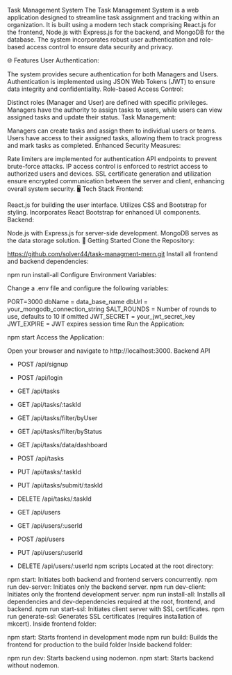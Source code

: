 Task Management System
The Task Management System is a web application designed to streamline task assignment and tracking within an organization. It is built using a modern tech stack comprising React.js for the frontend, Node.js with Express.js for the backend, and MongoDB for the database. The system incorporates robust user authentication and role-based access control to ensure data security and privacy.

🌐 Features
User Authentication:

The system provides secure authentication for both Managers and Users.
Authentication is implemented using JSON Web Tokens (JWT) to ensure data integrity and confidentiality.
Role-based Access Control:

Distinct roles (Manager and User) are defined with specific privileges.
Managers have the authority to assign tasks to users, while users can view assigned tasks and update their status.
Task Management:

Managers can create tasks and assign them to individual users or teams.
Users have access to their assigned tasks, allowing them to track progress and mark tasks as completed.
Enhanced Security Measures:

Rate limiters are implemented for authentication API endpoints to prevent brute-force attacks.
IP access control is enforced to restrict access to authorized users and devices.
SSL certificate generation and utilization ensure encrypted communication between the server and client, enhancing overall system security.
🖥️ Tech Stack
Frontend:

React.js for building the user interface.
Utilizes CSS and Bootstrap for styling.
Incorporates React Bootstrap for enhanced UI components.
Backend:

Node.js with Express.js for server-side development.
MongoDB serves as the data storage solution.
🎯 Getting Started
Clone the Repository:

https://github.com/solver44/task-managment-mern.git
Install all frontend and backend dependencies:

npm run install-all
Configure Environment Variables:

Change a .env file and configure the following variables:

 PORT=3000
 dbName = data_base_name
 dbUrl = your_mongodb_connection_string
 SALT_ROUNDS = Number of rounds to use, defaults to 10 if omitted
 JWT_SECRET = your_jwt_secret_key
 JWT_EXPIRE = JWT expires session time
Run the Application:

npm start
Access the Application:

Open your browser and navigate to http://localhost:3000.
Backend API
- POST     /api/signup
- POST     /api/login

- GET      /api/tasks
- GET      /api/tasks/:taskId
- GET      /api/tasks/filter/byUser
- GET      /api/tasks/filter/byStatus
- GET      /api/tasks/data/dashboard
- POST     /api/tasks
- PUT      /api/tasks/:taskId
- PUT      /api/tasks/submit/:taskId
- DELETE   /api/tasks/:taskId

- GET      /api/users
- GET      /api/users/:userId
- POST     /api/users
- PUT      /api/users/:userId
- DELETE   /api/users/:userId
npm scripts
Located at the root directory:

npm start: Initiates both backend and frontend servers concurrently.
npm run dev-server: Initiates only the backend server.
npm run dev-client: Initiates only the frontend development server.
npm run install-all: Installs all dependencies and dev-dependencies required at the root, frontend, and backend.
npm run start-ssl: Initiates client server with SSL certificates.
npm run generate-ssl: Generates SSL certificates (requires installation of mkcert).
Inside frontend folder:

npm start: Starts frontend in development mode
npm run build: Builds the frontend for production to the build folder
Inside backend folder:

npm run dev: Starts backend using nodemon.
npm start: Starts backend without nodemon.
